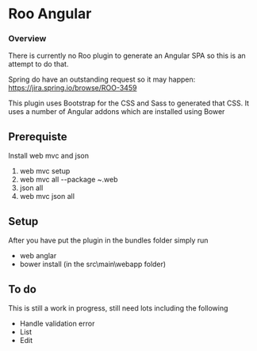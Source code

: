 # Roo Angular #

### Overview ###

There is currently no Roo plugin to generate an Angular SPA so this is an attempt to do that. 

Spring do have an outstanding request so it may happen: https://jira.spring.io/browse/ROO-3459

This plugin uses Bootstrap for the CSS and Sass to generated that CSS. It uses a number of Angular addons which are installed using Bower

## Prerequiste ##

Install web mvc and json

1. web mvc setup
2. web mvc all --package ~.web
3. json all
4. web mvc json all

## Setup ##

After you have put the plugin in the bundles folder simply run


- web anglar
- bower install (in the src\main\webapp folder)


## To do ##

This is still a work in progress, still need lots including the following

- Handle validation error
- List
- Edit